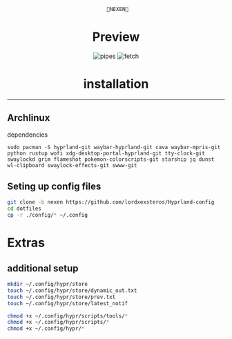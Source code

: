 <div align="justify">

<div align="center">

```ocaml
 🧿NEXEN🧿
```


# Preview
![pipes](./assets/pipes.png)
![fetch](./assets/fetch.png)


</div>
</div>




<div align="justify">

<div align="center">

# installation
 
<hr>
 
</div>
</div>

## Archlinux
dependencies
```
sudo pacman -S hyprland-git waybar-hyprland-git cava waybar-mpris-git python rustup wofi xdg-desktop-portal-hyprland-git tty-clock-git swaylockd grim flameshot pokemon-colorscripts-git starship jq dunst wl-clipboard swaylock-effects-git swww-git
```

## Seting up config files

```bash
git clone -b nexen https://github.com/lordxexsteros/Hyprland-config
cd dotfiles
cp -r ./config/* ~/.config
```

# Extras

## additional setup

```bash
mkdir ~/.config/hypr/store
touch ~/.config/hypr/store/dynamic_out.txt
touch ~/.config/hypr/store/prev.txt
touch ~/.config/hypr/store/latest_notif

chmod +x ~/.config/hypr/scripts/tools/*
chmod +x ~/.config/hypr/scripts/*
chmod +x ~/.config/hypr/*
```




